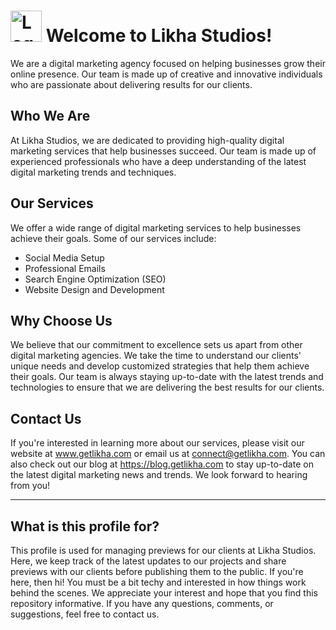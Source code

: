 # <img src="https://i.ibb.co/yd5crNk/Likha-Logo.png" alt="Logo" width="50"/> Welcome to Likha Studios!


We are a digital marketing agency focused on helping businesses grow their online presence. Our team is made up of creative and innovative individuals who are passionate about delivering results for our clients.

## Who We Are

At Likha Studios, we are dedicated to providing high-quality digital marketing services that help businesses succeed. Our team is made up of experienced professionals who have a deep understanding of the latest digital marketing trends and techniques.

## Our Services

We offer a wide range of digital marketing services to help businesses achieve their goals. Some of our services include:

- Social Media Setup
- Professional Emails
- Search Engine Optimization (SEO)
- Website Design and Development

## Why Choose Us

We believe that our commitment to excellence sets us apart from other digital marketing agencies. We take the time to understand our clients' unique needs and develop customized strategies that help them achieve their goals. Our team is always staying up-to-date with the latest trends and technologies to ensure that we are delivering the best results for our clients.

## Contact Us

If you're interested in learning more about our services, please visit our website at www.getlikha.com or email us at connect@getlikha.com. You can also check out our blog at https://blog.getlikha.com to stay up-to-date on the latest digital marketing news and trends. We look forward to hearing from you!

---

## What is this profile for?
This profile is used for managing previews for our clients at Likha Studios. Here, we keep track of the latest updates to our projects and share previews with our clients before publishing them to the public. If you're here, then hi! You must be a bit techy and interested in how things work behind the scenes. We appreciate your interest and hope that you find this repository informative. If you have any questions, comments, or suggestions, feel free to contact us.
